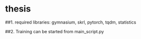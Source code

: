 # thesis

##1. required libraries:
gymnasium,
skrl,
pytorch,
tqdm,
statistics

##2. Training can be started from main_script.py
